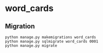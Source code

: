 # word_cards

## Migration
```commandline
python manage.py makemigrations word_cards
python manage.py sqlmigrate word_cards 0001
python manage.py migrate
```

